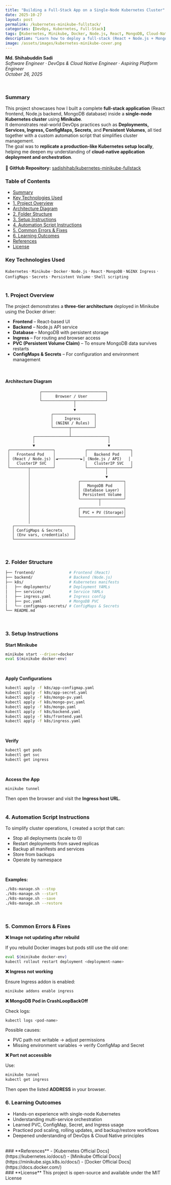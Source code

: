 ```yaml
---
title: "Building a Full-Stack App on a Single-Node Kubernetes Cluster"
date: 2025-10-27
layout: post
permalink: /kubernetes-minikube-fullstack/
categories: [DevOps, Kubernetes, Full-Stack]
tags: [Kubernetes, Minikube, Docker, Node.js, React, MongoDB, Cloud-Native, CI/CD]
description: "Learn how to deploy a full-stack (React + Node.js + MongoDB) app on a single-node Kubernetes cluster using Minikube — from containerization to deployment, monitoring, and best practices."
image: /assets/images/kubernetes-minikube-cover.png
---
```


**Md. Shihabuddin Sadi**  
*Software Engineer · DevOps & Cloud Native Engineer · Aspiring Platform Engineer*  
*October 26, 2025*  

<br>

### **Summary**

This project showcases how I built a complete **full-stack application** (React frontend, Node.js backend, MongoDB database) inside a **single-node Kubernetes cluster** using **Minikube**.  
It demonstrates real-world DevOps practices such as **Deployments, Services, Ingress, ConfigMaps, Secrets**, and **Persistent Volumes**, all tied together with a custom automation script that simplifies cluster management.  
The goal was to **replicate a production-like Kubernetes setup locally**, helping me deepen my understanding of **cloud-native application deployment and orchestration**.  
<br>
🔗 **GitHub Repository:** [sadishihab/kubernetes-minikube-fullstack](https://github.com/sadishihab/kubernetes-minikube-fullstack)

### Table of Contents

- [Summary](#summary)
- [Key Technologies Used](#key-technologies-used)
- [1. Project Overview](#1-project-overview)
- [Architecture Diagram](#architecture-diagram)
- [2. Folder Structure](#2-folder-structure)
- [3. Setup Instructions](#3-setup-instructions)
- [4. Automation Script Instructions](#4-automation-script-instructions)
- [5. Common Errors & Fixes](#5-common-errors--fixes)
- [6. Learning Outcomes](#6-learning-outcomes)
- [References](#references)
- [License](#license)


### **Key Technologies Used**

`Kubernetes` · `Minikube` · `Docker` · `Node.js` · `React` · `MongoDB` · `NGINX Ingress` · `ConfigMaps` · `Secrets` · `Persistent Volume` · `Shell scripting`  
<br>
### **1. Project Overview**

The project demonstrates a **three-tier architecture** deployed in Minikube using the Docker driver:

- **Frontend** – React-based UI  
- **Backend** – Node.js API service  
- **Database** – MongoDB with persistent storage  
- **Ingress** – For routing and browser access  
- **PVC (Persistent Volume Claim)** – To ensure MongoDB data survives restarts  
- **ConfigMaps & Secrets** – For configuration and environment management  
<br>

#### **Architecture Diagram**
```pgsql
               ┌────────────────────────────┐
               │      Browser / User        │
               └──────────────┬─────────────┘
                              │
                              ▼
                    ┌──────────────────┐
                    │     Ingress      │
                    │ (NGINX / Rules)  │
                    └───────┬──────────┘
                            │
            ┌───────────────┴────────────────┐
            │                                │
            ▼                                ▼
 ┌───────────────────┐             ┌───────────────────┐
 │   Frontend Pod    │             │   Backend Pod     │
 │ (React / Node.js) │◄──────────►│ (Node.js / API)   │
 │   ClusterIP SVC   │             │   ClusterIP SVC   │
 └────────┬──────────┘             └────────┬──────────┘
          │                                 │
          │                                 ▼
          │                     ┌───────────────────┐
          │                     │   MongoDB Pod     │
          │                     │ (Database Layer)  │
          │                     │ Persistent Volume │
          │                     └────────┬──────────┘
          │                              │
          │                     ┌───────────────────┐
          │                     │ PVC + PV (Storage)│
          │                     └───────────────────┘
          │
   ┌──────────────────────────┐
   │ ConfigMaps & Secrets     │
   │ (Env vars, credentials)  │
   └──────────────────────────┘

```
<br>

### **2. Folder Structure**  
```bash
├── frontend/               # Frontend (React)
├── backend/                # Backend (Node.js)
├── k8s/                    # Kubernetes manifests
│   ├── deployments/        # Deployment YAMLs
│   ├── services/           # Service YAMLs
│   ├── ingress.yaml        # Ingress config
│   ├── pvc.yaml            # MongoDB PVC
│   └── configmaps-secrets/ # ConfigMaps & Secrets
└── README.md

```
<br>

### **3. Setup Instructions**  
**Start Minikube**  
```bash
minikube start --driver=docker
eval $(minikube docker-env)

```
<br>

**Apply Configurations**  
```bash
kubectl apply -f k8s/app-configmap.yaml
kubectl apply -f k8s/app-secret.yaml
kubectl apply -f k8s/mongo-pv.yaml
kubectl apply -f k8s/mongo-pvc.yaml
kubectl apply -f k8s/mongo.yaml
kubectl apply -f k8s/backend.yaml
kubectl apply -f k8s/frontend.yaml
kubectl apply -f k8s/ingress.yaml

```
<br>

**Verify**
```bash
kubectl get pods
kubectl get svc
kubectl get ingress

```
<br>

**Access the App**  
```bash
minikube tunnel

```
Then open the browser and visit the **Ingress host URL.**  
<br>
### **4. Automation Script Instructions**  
To simplify cluster operations, I created a script that can:

- Stop all deployments (scale to 0)
- Restart deployments from saved replicas
- Backup all manifests and services
- Store from backups
- Operate by namespace
<br>

**Examples:**  
```bash
./k8s-manage.sh --stop
./k8s-manage.sh --start
./k8s-manage.sh --save
./k8s-manage.sh --restore

```
<br>

### **5. Common Errors & Fixes**  

**❌ Image not updating after rebuild**


If you rebuild Docker images but pods still use the old one:
```bash
eval $(minikube docker-env)
kubectl rollout restart deployment <deployment-name>

```
**❌ Ingress not working**

Ensure Ingress addon is enabled:
```bash
minikube addons enable ingress

```
**❌ MongoDB Pod in CrashLoopBackOff**

Check logs:
```bash
kubectl logs <pod-name>

```
Possible causes:

- PVC path not writable → adjust permissions
- Missing environment variables → verify ConfigMap and Secret

**❌ Port not accessible**

Use:
```bash
minikube tunnel
kubectl get ingress

```
Then open the listed **ADDRESS** in your browser.
<br>
### **6. Learning Outcomes**
- Hands-on experience with single-node Kubernetes
- Understanding multi-service orchestration
- Learned PVC, ConfigMap, Secret, and Ingress usage
- Practiced pod scaling, rolling updates, and backup/restore workflows
- Deepened understanding of DevOps & Cloud Native principles
<br>
### **References**
- [Kubernetes Official Docs](https://kubernetes.io/docs/)
- [Minikube Official Docs](https://minikube.sigs.k8s.io/docs/)
- [Docker Official Docs](https://docs.docker.com/)
<br>
### **License**
This project is open-source and available under the MIT License
